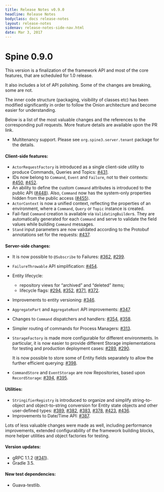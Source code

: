 ```yaml
---
title: Release Notes v0.9.0
headline: Release Notes
bodyclass: docs release-notes
layout: release-notes
sidenav: release-notes-side-nav.html
date: Mar 3, 2017
---
```


# Spine 0.9.0

This version is a finalization of the framework API and most of the core features, that are 
scheduled for 1.0 release.

It also includes a lot of API polishing. Some of the changes are breaking, some are not.

The inner code structure (packaging, visibility of classes etc) has been modified significantly 
in order to follow the Onion architecture and become easier for understanding.

Below is a list of the most valuable changes and the references to the corresponding pull requests. 
More feature details are available upon the PR link.

- Multitenancy support. Please see `org.spine3.server.tenant` package for the details.

#### Client-side features:

- `ActorRequestFactory` is introduced as a single client-side utility to produce Commands, 
Queries and Topics: [#431]({{site.core_java_repo}}/pull/431).
- IDs now belong to `Command`, `Event` and `Failure`, not to their 
contexts: [#450]({{site.core_java_repo}}/pull/450), [#452]({{site.core_java_repo}}/pull/452).
- An ability to define the custom `Command` attributes is introduced to the public 
API ([#448]({{site.core_java_repo}}/pull/448)). Also, `Command` now has the system-only properties 
hidden from the public access ([#455]({{site.core_java_repo}}/pull/455)).
- `ActorContext` is now a unified context, reflecting the properties of an environment, 
where a `Command`, `Query` or `Topic` instance is created.
- Fail-fast `Command` creation is available via `ValidatingBuilder`s. They are automatically 
generated for each `Command` and serve to validate the field values while building `Command` 
messages.
- `Stand` input parameters are now validated according to the Protobuf annotations set for 
the requests: [#437]({{site.core_java_repo}}/pull/437).

#### Server-side changes:

- It is now possible to `@Subscribe` to Failures: [#362]({{site.core_java_repo}}/pull/362), [#299]({{site.core_java_repo}}/pull/299).
- `FailureThrowable` API simplification: [#454]({{site.core_java_repo}}/pull/454).
- Entity lifecycle:
    - repository views for “archived” and “deleted” items;
    - lifecycle flags: [#294]({{site.core_java_repo}}/pull/294), [#352]({{site.core_java_repo}}/pull/352), [#371]({{site.core_java_repo}}/pull/371), [#372]({{site.core_java_repo}}/pull/372).
- Improvements to entity versioning: [#346]({{site.core_java_repo}}/pull/346).
- `AggregatePart` and `AggregateRoot` API improvements: [#347]({{site.core_java_repo}}/pull/347).
- Changes to `Command` dispatchers and handlers: [#354]({{site.core_java_repo}}/pull/354), [#358]({{site.core_java_repo}}/pull/358).
- Simpler routing of commands for Process Managers: [#313]({{site.core_java_repo}}/pull/313).
- `StorageFactory` is made more configurable for different environments. In particular, it is now 
easier to provide different Storage implementations for testing and production deployment 
cases: [#289]({{site.core_java_repo}}/pull/289), [#290]({{site.core_java_repo}}/pull/290).

    It is now possible to store some of Entity fields separately to allow the further efficient 
    querying: [#398]({{site.core_java_repo}}/pull/398).
- `CommandStore` and `EventStorage` are now Repositories, based upon `RecordStorage`: [#394]({{site.core_java_repo}}/pull/394), [#395]({{site.core_java_repo}}/pull/395).

#### Utilities:

- `StringifierRegistry` is introduced to organize and simplify string-to-object and object-to-string 
conversion for Entity state objects and other user-defined types: 
[#389]({{site.core_java_repo}}/pull/389), 
[#382]({{site.core_java_repo}}/pull/382), 
[#383]({{site.core_java_repo}}/pull/383), 
[#378]({{site.core_java_repo}}/pull/378), 
[#423]({{site.core_java_repo}}/pull/423), 
[#436]({{site.core_java_repo}}/pull/436).
- Improvements to Date/Time API: [#387]({{site.core_java_repo}}/pull/387).

Lots of less valuable changes were made as well, including performance improvements, extended 
configurability of the framework building blocks, more helper utilities and object factories 
for testing.

#### Version updates:

- gRPC 1.1.2 ([#341]({{site.core_java_repo}}/pull/341)).
- Gradle 3.5.

#### New test dependencies:

- Guava-testlib.
